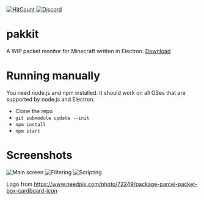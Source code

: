 [![HitCount](https://hits.dwyl.com/Heath123/pakkit.svg)](https://hits.dwyl.com/Heath123/pakkit)
[![Discord](https://img.shields.io/discord/710593071229829120.svg?color=%237289da&label=discord&logo=discord&style=flat-square)](https://discord.gg/R4SYSNW)

# pakkit

A WIP packet monitor for Minecraft written in Electron.
[Download](https://github.com/Heath123/pakkit/releases/latest)

# Running manually

You need node.js and npm installed. It should work on all OSes that are supported by node.js and Electron.

- Clone the repo
- `git submodule update --init`
- `npm install`
- `npm start`

# Screenshots

![Main screen](https://user-images.githubusercontent.com/13787163/101089192-bf982b80-35ac-11eb-85e2-956c84fe3274.png)
![Filtering](https://user-images.githubusercontent.com/13787163/101089234-cc1c8400-35ac-11eb-85dc-921330f2b3dd.png)
![Scripting](https://user-images.githubusercontent.com/13787163/101089267-d50d5580-35ac-11eb-9fa6-8ea4242e887f.png)

Logo from https://www.needpix.com/photo/72249/package-parcel-packet-box-cardboard-icon
